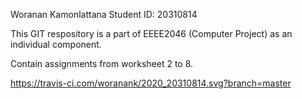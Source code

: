 Woranan Kamonlattana
Student ID: 20310814

This GIT respository is a part of EEEE2046 (Computer Project) as an individual component.

Contain assignments from worksheet 2 to 8.

https://travis-ci.com/woranank/2020_20310814.svg?branch=master
